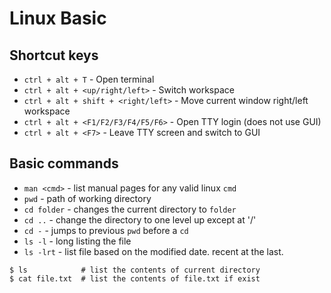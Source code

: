 # Linux Basic

## Shortcut keys

- `ctrl + alt + T` - Open terminal
- `ctrl + alt + <up/right/left>` - Switch workspace
- `ctrl + alt + shift + <right/left>` - Move current window right/left workspace
- `ctrl + alt + <F1/F2/F3/F4/F5/F6>` - Open TTY login (does not use GUI)
- `ctrl + alt + <F7>` -  Leave TTY screen and switch to GUI


## Basic commands

- `man <cmd>` - list manual pages for any valid linux `cmd`
- `pwd`       - path of working directory
- `cd folder` - changes the current directory to `folder`
- `cd ..`     - change the directory to one level up except at '/'
- `cd -`      - jumps to previous `pwd` before a `cd`
- `ls -l`     - long listing the file
- `ls -lrt`   - list file based on the modified date. recent at the last.

```shell
$ ls            # list the contents of current directory
$ cat file.txt  # list the contents of file.txt if exist
```
